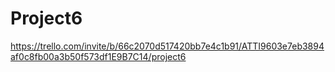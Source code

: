 # Project6
https://trello.com/invite/b/66c2070d517420bb7e4c1b91/ATTI9603e7eb3894af0c8fb00a3b50f573df1E9B7C14/project6
